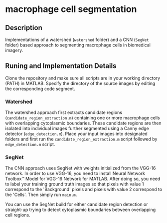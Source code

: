 # macrophage cell segmentation

## Description
Implementations of a watershed (```watershed``` folder) and a CNN (```SegNet``` folder) based approach to segmenting macrophage cells in biomedical imagery.

## Runing and Implementation Details
Clone the repository and make sure all scripts are in your working directory (PATH) in MATLAB. Specify the directory of the source images by editing the corresponding code segment. 

### Watershed

The watershed approach first extracts candidate regions (```candidate_region_extraction.m```) containing one or more macrophage cells with overlapping cytoplasmic boundaries. These candidate regions are then isolated into individual images further segmented using a Canny edge detector (```edge_detection.m```). Place your input images into designated folders and first run the ```candidate_region_extraction.m``` script followed by ```edge_detection.m``` script.

### SegNet

The CNN approach uses SegNet with weights initialized from the VGG-16 network. In order to use VGG-16, you need to install Neural Network Toolbox™ Model for VGG-16 Network for MATLAB. After doing so, you need to label your training ground truth images so that pixels with value 1 correspond to the 'Background' pixels and pixels with value 2 correspond to the 'Cells'. Then simply run ```main.m```.

You can use the SegNet build for either candidate region detection or straight-up trying to detect cytoplasmic boundaries between overlapping cell regions.




